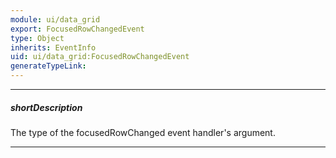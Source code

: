 ```yaml
---
module: ui/data_grid
export: FocusedRowChangedEvent
type: Object
inherits: EventInfo
uid: ui/data_grid:FocusedRowChangedEvent
generateTypeLink: 
---
```

---
##### shortDescription
The type of the focusedRowChanged event handler's argument.

---
<!-- Description goes here -->